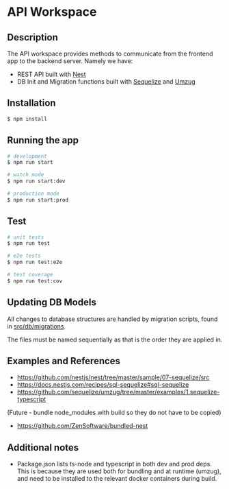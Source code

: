 # API Workspace

## Description
The API workspace provides methods to communicate from the frontend app to the backend server. Namely we have:

- REST API built with [Nest](https://github.com/nestjs/nest)
- DB Init and Migration functions built with [Sequelize](https://sequelize.org/) and [Umzug](https://github.com/sequelize/umzug)


## Installation

```bash
$ npm install
```

## Running the app

```bash
# development
$ npm run start

# watch mode
$ npm run start:dev

# production mode
$ npm run start:prod
```

## Test

```bash
# unit tests
$ npm run test

# e2e tests
$ npm run test:e2e

# test coverage
$ npm run test:cov
```

## Updating DB Models
All changes to database structures are handled by migration scripts, found in [src/db/migrations](./src/db/migrations).

The files must be named sequentially as that is the order they are applied in.

## Examples and References
- https://github.com/nestjs/nest/tree/master/sample/07-sequelize/src
- https://docs.nestjs.com/recipes/sql-sequelize#sql-sequelize
- https://github.com/sequelize/umzug/tree/master/examples/1.sequelize-typescript

(Future - bundle node_modules with build so they do not have to be copied)
- https://github.com/ZenSoftware/bundled-nest

## Additional notes
- Package.json lists ts-node and typescript in both dev and prod deps. This is because they are used both for bundling and at runtime (umzug), and need to be installed to the relevant docker containers during build.